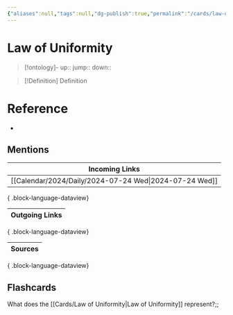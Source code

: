 ```yaml
---
{"aliases":null,"tags":null,"dg-publish":true,"permalink":"/cards/law-of-uniformity/","dgPassFrontmatter":true}
---
```


# Law of Uniformity

> [!ontology]-
> up:: 
> jump:: 
> down:: 

> [!Definition] Definition

# Reference

- 

## Mentions

| Incoming Links                                            |
| --------------------------------------------------------- |
| [[Calendar/2024/Daily/2024-07-24 Wed\|2024-07-24 Wed]] |

{ .block-language-dataview}

| Outgoing Links |
| -------------- |

{ .block-language-dataview}

| Sources |
| ------- |

{ .block-language-dataview}

## Flashcards

What does the [[Cards/Law of Uniformity\|Law of Uniformity]] represent?;;